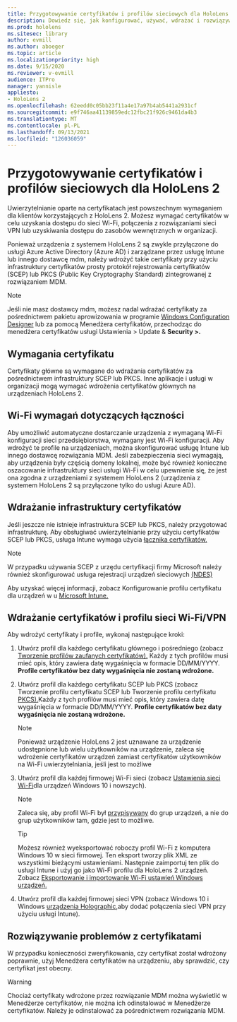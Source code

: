 ```yaml
---
title: Przygotowywanie certyfikatów i profilów sieciowych dla HoloLens 2
description: Dowiedz się, jak konfigurować, używać, wdrażać i rozwiązywać problemy z certyfikatami dla sieci na urządzeniach rzeczywistości mieszanej HoloLens 2.
ms.prod: hololens
ms.sitesec: library
author: evmill
ms.author: aboeger
ms.topic: article
ms.localizationpriority: high
ms.date: 9/15/2020
ms.reviewer: v-evmill
audience: ITPro
manager: yannisle
appliesto:
- HoloLens 2
ms.openlocfilehash: 62eedd0c05bb23f11a4e17a97b4ab5441a2931cf
ms.sourcegitcommit: e9f746aa41139859edc12fbc21f926c9461da4b3
ms.translationtype: MT
ms.contentlocale: pl-PL
ms.lasthandoff: 09/13/2021
ms.locfileid: "126036059"
---
```

# <a name="prepare-certificates-and-network-profiles-for-hololens-2"></a>Przygotowywanie certyfikatów i profilów sieciowych dla HoloLens 2

Uwierzytelnianie oparte na certyfikatach jest powszechnym wymaganiem dla klientów korzystających z HoloLens 2. Możesz wymagać certyfikatów w celu uzyskania dostępu do sieci Wi-Fi, połączenia z rozwiązaniami sieci VPN lub uzyskiwania dostępu do zasobów wewnętrznych w organizacji.

Ponieważ urządzenia z systemem HoloLens 2 są zwykle przyłączone do usługi Azure Active Directory (Azure AD) i zarządzane przez usługę Intune lub innego dostawcę mdm, należy wdrożyć takie certyfikaty przy użyciu infrastruktury certyfikatów prosty protokół rejestrowania certyfikatów (SCEP) lub PKCS (Public Key Cryptography Standard) zintegrowanej z rozwiązaniem MDM. 

>[!NOTE]
> Jeśli nie masz dostawcy mdm, możesz nadal wdrażać [](hololens-provisioning.md#steps-for-creating-provisioning-packages) certyfikaty za pośrednictwem pakietu aprowizowania w programie [Windows Configuration Designer](https://www.microsoft.com/p/windows-configuration-designer/9nblggh4tx22?rtc=1&activetab=pivot:regionofsystemrequirementstab) lub za pomocą Menedżera certyfikatów, przechodząc do menedżera certyfikatów usługi Ustawienia > Update & **Security >.** [](certificate-manager.md)

## <a name="certificate-requirements"></a>Wymagania certyfikatu
Certyfikaty główne są wymagane do wdrażania certyfikatów za pośrednictwem infrastruktury SCEP lub PKCS. Inne aplikacje i usługi w organizacji mogą wymagać wdrożenia certyfikatów głównych na urządzeniach HoloLens 2. 

## <a name="wi-fi-connectivity-requirements"></a>Wi-Fi wymagań dotyczących łączności
Aby umożliwić automatyczne dostarczanie urządzenia z wymaganą Wi-Fi konfiguracji sieci przedsiębiorstwa, wymagany jest Wi-Fi konfiguracji. Aby wdrożyć te profile na urządzeniach, można skonfigurować usługę Intune lub innego dostawcę rozwiązania MDM. Jeśli zabezpieczenia sieci wymagają, aby urządzenia były częścią domeny lokalnej, może być również konieczne oszacowanie infrastruktury sieci usługi Wi-Fi w celu upewnienie się, że jest ona zgodna z urządzeniami z systemem HoloLens 2 (urządzenia z systemem HoloLens 2 są przyłączone tylko do usługi Azure AD).

## <a name="deploy-certificate-infrastructure"></a>Wdrażanie infrastruktury certyfikatów
Jeśli jeszcze nie istnieje infrastruktura SCEP lub PKCS, należy przygotować infrastrukturę. Aby obsługiwać uwierzytelnianie przy użyciu certyfikatów SCEP lub PKCS, usługa Intune wymaga użycia [łącznika certyfikatów.](/mem/intune/protect/certificate-connectors)

> [!NOTE]
> W przypadku używania SCEP z urzędu certyfikacji firmy Microsoft należy również skonfigurować usługa rejestracji urządzeń sieciowych [(NDES)](/mem/intune/protect/certificates-scep-configure#set-up-ndes)

Aby uzyskać więcej informacji, zobacz Konfigurowanie profilu certyfikatu dla urządzeń w u [Microsoft Intune.](/intune/certificates-configure)

## <a name="deploy-certificates-and-wi-fivpn-profile"></a>Wdrażanie certyfikatów i profilu sieci Wi-Fi/VPN
Aby wdrożyć certyfikaty i profile, wykonaj następujące kroki:
1.  Utwórz profil dla każdego certyfikatu głównego i pośredniego (zobacz [Tworzenie profilów zaufanych certyfikatów).](/intune/protect/certificates-configure#create-trusted-certificate-profiles) Każdy z tych profilów musi mieć opis, który zawiera datę wygaśnięcia w formacie DD/MM/YYYY. **Profile certyfikatów bez daty wygaśnięcia nie zostaną wdrożone.**
1.  Utwórz profil dla każdego certyfikatu SCEP lub PKCS (zobacz Tworzenie profilu certyfikatu SCEP lub Tworzenie profilu certyfikatu [PKCS).](/intune/protect/certficates-pfx-configure#create-a-pkcs-certificate-profile)Każdy z tych profilów musi mieć opis, który zawiera datę wygaśnięcia w formacie DD/MM/YYYY. **Profile certyfikatów bez daty wygaśnięcia nie zostaną wdrożone.**

    > [!NOTE]
    > Ponieważ urządzenie HoloLens 2 jest uznawane za urządzenie udostępnione lub wielu użytkowników na urządzenie, zaleca się wdrożenie certyfikatów urządzeń zamiast certyfikatów użytkowników na Wi-Fi uwierzytelniania, jeśli jest to możliwe

3.  Utwórz profil dla każdej firmowej Wi-Fi sieci (zobacz [Ustawienia sieci Wi-Fi](/intune/wi-fi-settings-windows)dla urządzeń Windows 10 i nowszych). 
    > [!NOTE]
    > Zaleca się, aby profil Wi-Fi był [przypisywany](/mem/intune/configuration/device-profile-assign) do grup urządzeń, a nie do grup użytkowników tam, gdzie jest to możliwe. 

    > [!TIP]
    > Możesz również wyeksportować roboczy profil Wi-Fi z komputera Windows 10 w sieci firmowej. Ten eksport tworzy plik XML ze wszystkimi bieżącymi ustawieniami. Następnie zaimportuj ten plik do usługi Intune i użyj go jako Wi-Fi profilu dla HoloLens 2 urządzeń. Zobacz [Eksportowanie i importowanie Wi-Fi ustawień Windows urządzeń.](/mem/intune/configuration/wi-fi-settings-import-windows-8-1)

4.  Utwórz profil dla każdej firmowej sieci VPN (zobacz Windows 10 i Windows [urządzenia Holographic,](/intune/vpn-settings-windows-10)aby dodać połączenia sieci VPN przy użyciu usługi Intune).

## <a name="troubleshooting-certificates"></a>Rozwiązywanie problemów z certyfikatami

W przypadku konieczności zweryfikowania, czy certyfikat został wdrożony [](certificate-manager.md) poprawnie, użyj Menedżera certyfikatów na urządzeniu, aby sprawdzić, czy certyfikat jest obecny.  

>[!WARNING]
> Chociaż certyfikaty wdrożone przez rozwiązanie MDM można wyświetlić w Menedżerze certyfikatów, nie można ich odinstalować w Menedżerze certyfikatów. Należy je odinstalować za pośrednictwem rozwiązania MDM.


